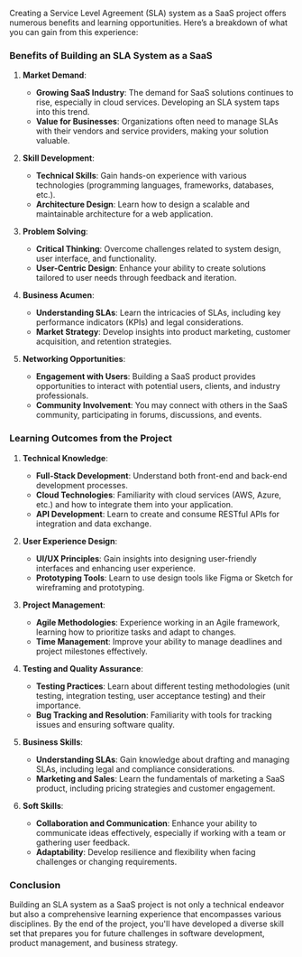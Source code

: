Creating a Service Level Agreement (SLA) system as a SaaS project offers numerous benefits and learning opportunities. Here’s a breakdown of what you can gain from this experience:

### Benefits of Building an SLA System as a SaaS

1. **Market Demand**: 
   - **Growing SaaS Industry**: The demand for SaaS solutions continues to rise, especially in cloud services. Developing an SLA system taps into this trend.
   - **Value for Businesses**: Organizations often need to manage SLAs with their vendors and service providers, making your solution valuable.

2. **Skill Development**:
   - **Technical Skills**: Gain hands-on experience with various technologies (programming languages, frameworks, databases, etc.).
   - **Architecture Design**: Learn how to design a scalable and maintainable architecture for a web application.

3. **Problem Solving**:
   - **Critical Thinking**: Overcome challenges related to system design, user interface, and functionality.
   - **User-Centric Design**: Enhance your ability to create solutions tailored to user needs through feedback and iteration.

4. **Business Acumen**:
   - **Understanding SLAs**: Learn the intricacies of SLAs, including key performance indicators (KPIs) and legal considerations.
   - **Market Strategy**: Develop insights into product marketing, customer acquisition, and retention strategies.

5. **Networking Opportunities**:
   - **Engagement with Users**: Building a SaaS product provides opportunities to interact with potential users, clients, and industry professionals.
   - **Community Involvement**: You may connect with others in the SaaS community, participating in forums, discussions, and events.

### Learning Outcomes from the Project

1. **Technical Knowledge**:
   - **Full-Stack Development**: Understand both front-end and back-end development processes.
   - **Cloud Technologies**: Familiarity with cloud services (AWS, Azure, etc.) and how to integrate them into your application.
   - **API Development**: Learn to create and consume RESTful APIs for integration and data exchange.

2. **User Experience Design**:
   - **UI/UX Principles**: Gain insights into designing user-friendly interfaces and enhancing user experience.
   - **Prototyping Tools**: Learn to use design tools like Figma or Sketch for wireframing and prototyping.

3. **Project Management**:
   - **Agile Methodologies**: Experience working in an Agile framework, learning how to prioritize tasks and adapt to changes.
   - **Time Management**: Improve your ability to manage deadlines and project milestones effectively.

4. **Testing and Quality Assurance**:
   - **Testing Practices**: Learn about different testing methodologies (unit testing, integration testing, user acceptance testing) and their importance.
   - **Bug Tracking and Resolution**: Familiarity with tools for tracking issues and ensuring software quality.

5. **Business Skills**:
   - **Understanding SLAs**: Gain knowledge about drafting and managing SLAs, including legal and compliance considerations.
   - **Marketing and Sales**: Learn the fundamentals of marketing a SaaS product, including pricing strategies and customer engagement.

6. **Soft Skills**:
   - **Collaboration and Communication**: Enhance your ability to communicate ideas effectively, especially if working with a team or gathering user feedback.
   - **Adaptability**: Develop resilience and flexibility when facing challenges or changing requirements.

### Conclusion
Building an SLA system as a SaaS project is not only a technical endeavor but also a comprehensive learning experience that encompasses various disciplines. By the end of the project, you'll have developed a diverse skill set that prepares you for future challenges in software development, product management, and business strategy.
